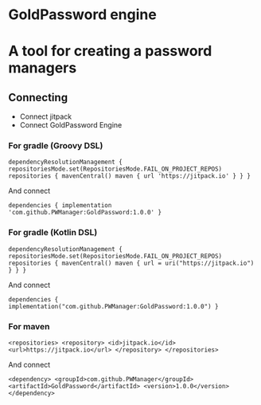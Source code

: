 # GoldPassword engine

# A tool for creating a password managers

## Connecting

- Connect jitpack
- Connect GoldPassword Engine

### For gradle (Groovy DSL)
``
	dependencyResolutionManagement {
		repositoriesMode.set(RepositoriesMode.FAIL_ON_PROJECT_REPOS)
		repositories {
			mavenCentral()
			maven { url 'https://jitpack.io' }
		}
	}
``

And connect

``
	dependencies {
	        implementation 'com.github.PWManager:GoldPassword:1.0.0'
	}
``

### For gradle (Kotlin DSL)

``
	dependencyResolutionManagement {
		repositoriesMode.set(RepositoriesMode.FAIL_ON_PROJECT_REPOS)
		repositories {
			mavenCentral()
			maven { url = uri("https://jitpack.io") }
		}
	}
``

And connect

``
	dependencies {
	        implementation("com.github.PWManager:GoldPassword:1.0.0")
	}
``

### For maven

``
	<repositories>
		<repository>
		    <id>jitpack.io</id>
		    <url>https://jitpack.io</url>
		</repository>
	</repositories>
``

And connect

``
	<dependency>
	    <groupId>com.github.PWManager</groupId>
	    <artifactId>GoldPassword</artifactId>
	    <version>1.0.0</version>
	</dependency>
``